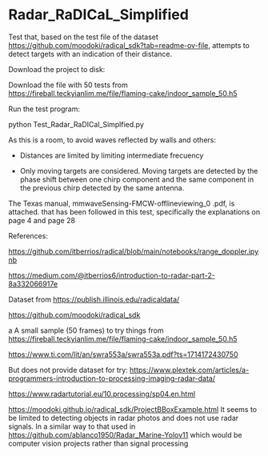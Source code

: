 # Radar_RaDICaL_Simplified
Test that, based on the test file of the dataset https://github.com/moodoki/radical_sdk?tab=readme-ov-file, attempts to detect targets with an indication of their distance.

Download the project to disk:

Download the file with 50 tests from https://fireball.teckyianlim.me/file/flaming-cake/indoor_sample_50.h5

Run the test program:

python Test_Radar_RaDICal_Simplfied.py

As this is a room, to avoid waves reflected by walls and others:

- Distances are limited  by limiting  intermediate frecuency

- Only moving targets are considered. Moving targets are detected by the phase shift between one chirp component and the same component
  in the previous chirp detected by the same antenna.

The Texas manual, mmwaveSensing-FMCW-offlineviewing_0 .pdf, is attached. that has been followed in this test, specifically the explanations on page 4 and page 28

References:

https://github.com/itberrios/radical/blob/main/notebooks/range_doppler.ipynb

https://medium.com/@itberrios6/introduction-to-radar-part-2-8a332066917e

Dataset from
https://publish.illinois.edu/radicaldata/

https://github.com/moodoki/radical_sdk

a A small sample (50 frames) to try things from
https://fireball.teckyianlim.me/file/flaming-cake/indoor_sample_50.h5

https://www.ti.com/lit/an/swra553a/swra553a.pdf?ts=1714172430750

But does not provide dataset for try:
https://www.plextek.com/articles/a-programmers-introduction-to-processing-imaging-radar-data/

https://www.radartutorial.eu/10.processing/sp04.en.html

https://moodoki.github.io/radical_sdk/ProjectBBoxExample.html
It seems to be limited to detecting objects in radar photos and does not use radar signals. In a similar way to that used in https://github.com/ablanco1950/Radar_Marine-Yolov11
which would be computer vision projects rather than signal processing
